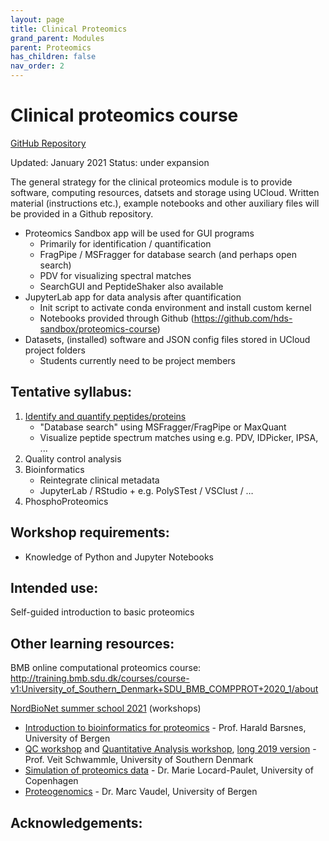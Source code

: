 ```yaml
---
layout: page
title: Clinical Proteomics
grand_parent: Modules
parent: Proteomics
has_children: false
nav_order: 2
---
```


# Clinical proteomics course
[GitHub Repository](https://github.com/hds-sandbox/proteomics-documentation)

Updated: January 2021
Status: under expansion

The general strategy for the clinical proteomics module is to provide software, computing resources, datsets and storage using UCloud. Written material (instructions etc.), example notebooks and other auxiliary files will be provided in a Github repository.

* Proteomics Sandbox app will be used for GUI programs
   * Primarily for identification / quantification
   * FragPipe / MSFragger for database search (and perhaps open search)
   * PDV for visualizing spectral matches
   * SearchGUI and PeptideShaker also available
* JupyterLab app for data analysis after quantification
   * Init script to activate conda environment and install custom kernel
   * Notebooks provided through Github (https://github.com/hds-sandbox/proteomics-course)
* Datasets, (installed) software and JSON config files stored in UCloud project folders
   * Students currently need to be project members

## Tentative syllabus:
1. [Identify and quantify peptides/proteins](https://github.com/hds-sandbox/proteomics-documentation/tree/main/TeachingMaterial/Identification.md)
    * "Database search" using MSFragger/FragPipe or MaxQuant
    * Visualize peptide spectrum matches using e.g. PDV, IDPicker, IPSA, ...
2. Quality control analysis
3. Bioinformatics
    * Reintegrate clinical metadata
    * JupyterLab / RStudio + e.g. PolySTest / VSClust / …
4. PhosphoProteomics


## Workshop requirements:
- Knowledge of Python and Jupyter Notebooks

## Intended use:
Self-guided introduction to basic proteomics


## Other learning resources:
 
BMB online computational proteomics course: http://training.bmb.sdu.dk/courses/course-v1:University_of_Southern_Denmark+SDU_BMB_COMPPROT+2020_1/about
 
[NordBioNet summer school 2021](https://docs.google.com/document/d/10kys2A7bFqTVVetXsfQZWXuypIQPYOcWEB-dm9Lti0s/edit#heading=h.m9b3pmbk2btv) (workshops)
* [Introduction to bioinformatics for proteomics](https://www.compomics.com/bioinformatics-for-proteomics/) - Prof. Harald Barsnes, University of Bergen
* [QC workshop](https://github.com/oercompbiomed/Odense-2021/tree/main/QC_Workshop) and [Quantitative Analysis workshop](https://github.com/oercompbiomed/Odense-2021/tree/main/Quant_Workshop), [long 2019 version](https://gtpb.github.io/IBIP19/) - Prof. Veit Schwammle, University of Southern Denmark
* [Simulation of proteomics data](https://github.com/oercompbiomed/Odense-2021/tree/main/InSilicoBottomUp_Workshop) - Dr. Marie Locard-Paulet, University of Copenhagen
* [Proteogenomics](https://github.com/mvaudel/proteogenomics_08.21) - Dr. Marc Vaudel, University of Bergen


## Acknowledgements:


